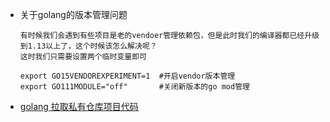 * 关于golang的版本管理问题

      有时候我们会遇到有些项目是老的vendoer管理依赖包，但是此时我们的编译器都已经升级到1.13以上了，这个时候该怎么解决呢？
      这时我们只需要设置两个临时变量即可
      
      export GO15VENDOREXPERIMENT=1  #开启vendor版本管理
      export GO111MODULE="off"       #关闭新版本的go mod管理

* [golang 拉取私有仓库项目代码](https://andblog.cn/3002)
